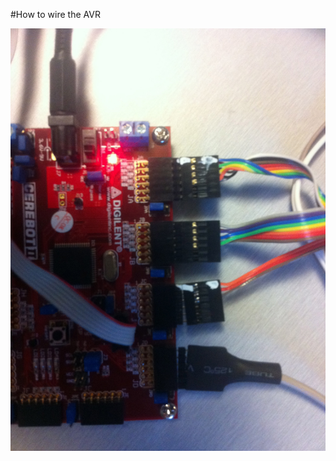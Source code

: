 #How to wire the AVR

[<img src="img/wiring.jpg" alt='wiring'>](https://github.com/Schermy/CSSE1000-Major-Project/blob/master/doc/img/wiring.jpg?raw=true)